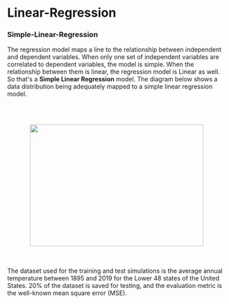 # Linear-Regression

### Simple-Linear-Regression

The regression model maps a line to the relationship between independent and dependent variables. When only one set of independent variables are correlated to dependent variables, the model is simple. When the relationship between them is linear, the regression model is Linear as well. So that's a **Simple Linear Regression** model. The diagram below shows a data distribution being adequately mapped to a simple linear regression model.

<br/><br/>

<p align="center">
  <img width="400" height="280" src="https://user-images.githubusercontent.com/66460485/126896094-79f345a1-a6b8-4e6d-b7a9-9d71e1d6522f.png">
</p>

<br/><br/>
The dataset used for the training and test simulations is the average annual temperature between 1895 and 2019 for the Lower 48 states of the United States.
20% of the dataset is saved for testing, and the evaluation metric is the well-known mean square error (MSE). 
